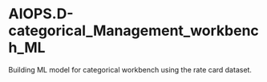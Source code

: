# AIOPS.D-categorical_Management_workbench_ML
Building ML model for categorical workbench using the rate card dataset.
